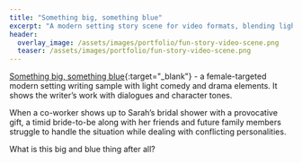 ```yaml
---
title: "Something big, something blue"
excerpt: "A modern setting story scene for video formats, blending light comedy with drama, emphasizing engaging dialogues and character tones, suitable for a female audience"
header:
  overlay_image: /assets/images/portfolio/fun-story-video-scene.png
  teaser: /assets/images/portfolio/fun-story-video-scene.png
---
```


[Something big, something blue](https://drive.google.com/file/d/1aRQwfkTlqk_MX-KySEhCaDdYVo_dcaeq/view?usp=sharing){:target="\_blank"} - a female-targeted modern setting writing sample with light comedy and drama elements. It shows the writer’s work with dialogues and character tones.

When a co-worker shows up to Sarah’s bridal shower with a provocative gift, a timid bride-to-be along with her friends and future family members struggle to handle the situation while dealing with conflicting personalities.

What is this big and blue thing after all?
